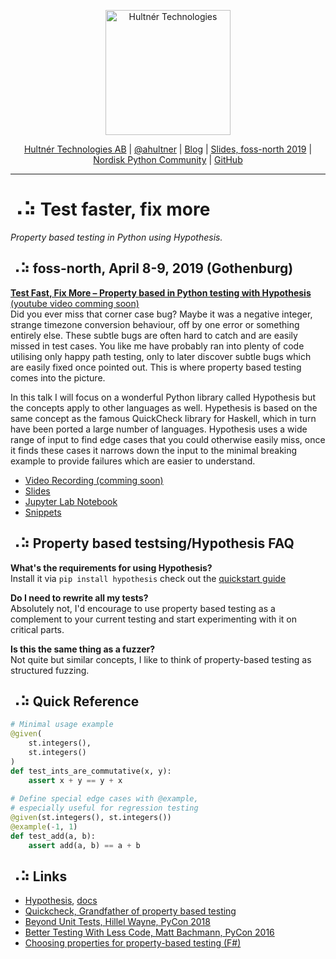 
<p align="center">
  <a href="https://hultner.se/"><img src="https://hultner.se/img/logo/logo_black-01.svg" alt="Hultnér Technologies" align="center" width="200"></a>
</p>
<p align="center">
	<a href="https://hultner.se/" rel="nofollow" class="rich-diff-level-one">Hultnér Technologies AB</a> | <a href="https://twitter.com/ahultner" rel="nofollow" class="rich-diff-level-one">@ahultner</a> | <a href="http://alexander.hultner.se" rel="nofollow" class="rich-diff-level-one">Blog</a> | <a href="https://slides.com/hultner/foss-north-2019/fullscreen#/" rel="nofollow" class="rich-diff-level-one">Slides, foss-north 2019</a> | <a href="https://www.facebook.com/groups/nordiskpython/" rel="nofollow" class="rich-diff-level-one">Nordisk Python Community</a> | <a href="https://github.com/Hultner/Test-faster-fix-more/" rel="nofollow" class="rich-diff-level-one">GitHub</a>
	<hr>
</p>

# ⠠⠵ Test faster, fix more 
*Property based testing in Python using Hypothesis.*

## ⠠⠵ foss-north, April 8-9, 2019 (Gothenburg)
[**Test Fast, Fix More – Property based in Python testing with Hypothesis** (youtube video comming soon)](https://www.youtube.com/channel/UCQvR8lgE9rishcKT_hZT6eQ/videos)  
Did you ever miss that corner case bug? Maybe it was a negative integer, strange timezone conversion behaviour, off by one error or something entirely else. These subtle bugs are often hard to catch and are easily missed in test cases. You like me have probably ran into plenty of code utilising only happy path testing, only to later discover subtle bugs which are easily fixed once pointed out. This is where property based testing comes into the picture. 

In this talk I will focus on a wonderful Python library called Hypothesis but the concepts apply to other languages as well. Hypethesis is based on the same concept as the famous QuickCheck library for Haskell, which in turn have been ported a large number of languages. Hypothesis uses a wide range of input to find edge cases that you could otherwise easily miss, once it finds these cases it narrows down the input to the minimal breaking example to provide failures which are easier to understand.

- [Video Recording (comming soon)](https://www.youtube.com/channel/UCQvR8lgE9rishcKT_hZT6eQ/videos)
- [Slides](https://slides.com/hultner/foss-north-2019/fullscreen#/)
- [Jupyter Lab Notebook](https://github.com/Hultner/Test-faster-fix-more/blob/master/Foss-North-2019/demo.ipynb)
- [Snippets](https://github.com/Hultner/Test-faster-fix-more/blob/master/Foss-North-2019/snippets.ipynb)

## ⠠⠵ Property based testsing/Hypothesis FAQ
**What's the requirements for using Hypothesis?**   
Install it via `pip install hypothesis` check out the [quickstart guide](https://hypothesis.readthedocs.io/en/latest/quickstart.html)

**Do I need to rewrite all my tests?**  
Absolutely not, I'd encourage to use property based testing as a complement to your current testing
and start experimenting with it on critical parts.

**Is this the same thing as a fuzzer?**  
Not quite but similar concepts, I like to think of property-based testing as structured fuzzing. 

## ⠠⠵ Quick Reference
```python
# Minimal usage example
@given(
    st.integers(), 
    st.integers()
)
def test_ints_are_commutative(x, y):
    assert x + y == y + x
	
# Define special edge cases with @example, 
# especially useful for regression testing
@given(st.integers(), st.integers())
@example(-1, 1)
def test_add(a, b):
    assert add(a, b) == a + b
```

## ⠠⠵ Links
- [Hypothesis](https://hypothesis.works), [docs](https://hypothesis.readthedocs.io/en/latest/)
- [Quickcheck, Grandfather of property based testing](https://en.wikipedia.org/wiki/QuickCheck)
- [Beyond Unit Tests, Hillel Wayne, PyCon 2018](https://www.youtube.com/watch?v=MYucYon2-lk)
- [Better Testing With Less Code, Matt Bachmann, PyCon 2016](https://www.youtube.com/watch?v=jvwfDdgg93E)
- [Choosing properties for property-based testing (F#)](https://fsharpforfunandprofit.com/posts/property-based-testing-2/)
